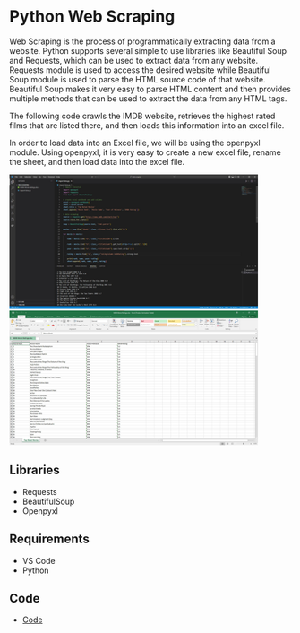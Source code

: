 # Python Web Scraping 


Web Scraping is the process of programmatically extracting data from a website. Python supports several simple to use libraries like Beautiful Soup and Requests, which can be used to extract data from any website. Requests module is used to access the desired website while Beautiful Soup module is used to parse the HTML source code of that website. Beautiful Soup makes it very easy to parse HTML content and then provides multiple methods that can be used to extract the data from any HTML tags. 

The following code crawls the IMDB website, retrieves the highest rated films that are listed there, and then loads this information into an excel file.

In order to load data into an Excel file, we will be using the openpyxl module. Using openpyxl, it is very easy to create a new excel file, rename the sheet, and then load data into the excel file.



<img src="data/code_image.jpg" height="240" >

<img src="data/excel_image.jpg" height="240" >










## Libraries
* Requests
* BeautifulSoup
* Openpyxl


## Requirements
* VS Code
* Python

## Code 

* [Code](code/web_scraping.py)


